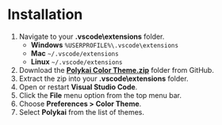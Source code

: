 # Installation

1. Navigate to your **.vscode\extensions** folder.
    - **Windows** `%USERPROFILE%\.vscode\extensions`
    - **Mac** `~/.vscode/extensions`
    - **Linux** `~/.vscode/extensions`
2. Download the **[Polykai Color Theme.zip](https://github.com/adamgraham/polykai/blob/master/Visual%20Studio%20Code/adamgraham.theme-polykai-1.0.0.zip?raw=true)** folder from GitHub.
3. Extract the zip into your **.vscode\extensions** folder.
4. Open or restart **Visual Studio Code**.
5. Click the **File** menu option from the top menu bar.
6. Choose **Preferences > Color Theme**.
7. Select **Polykai** from the list of themes.
